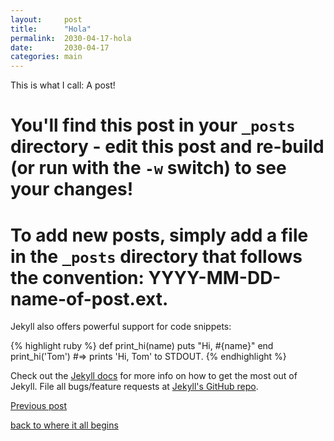 ```yaml
---
layout:     post
title:      "Hola"
permalink:  2030-04-17-hola
date:       2030-04-17
categories: main
---
```


This is what I call: A post!
# You'll find this post in your `_posts` directory - edit this post and re-build (or run with the `-w` switch) to see your changes!
# To add new posts, simply add a file in the `_posts` directory that follows the convention: YYYY-MM-DD-name-of-post.ext.

Jekyll also offers powerful support for code snippets:

{% highlight ruby %}
def print_hi(name)
  puts "Hi, #{name}"
end
print_hi('Tom')
#=> prints 'Hi, Tom' to STDOUT.
{% endhighlight %}

Check out the [Jekyll docs][jekyll] for more info on how to get the most out of Jekyll. File all bugs/feature requests at [Jekyll's GitHub repo][jekyll-gh].

[jekyll-gh]: https://github.com/mojombo/jekyll
[jekyll]:    http://jekyllrb.com

[Previous post](./2017-04-15-bonjour)

[back to where it all begins](./)

